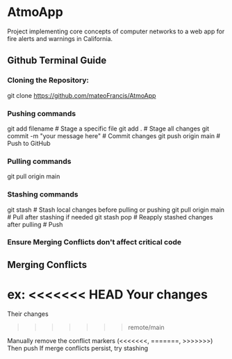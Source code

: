 # AtmoApp
Project implementing core concepts of computer networks to a web app for fire alerts and warnings in California.

## Github Terminal Guide

### Cloning the Repository:
git clone https://github.com/mateoFrancis/AtmoApp

### Pushing commands
git add filename       # Stage a specific file
git add .             # Stage all changes
git commit -m "your message here" # Commit changes
git push origin main  # Push to GitHub

### Pulling commands
git pull origin main

### Stashing commands 
git stash              # Stash local changes before pulling or pushing
git pull origin main   # Pull after stashing if needed
git stash pop          # Reapply stashed changes after pulling
                       # Push
### Ensure Merging Conflicts don't affect critical code
## Merging Conflicts
ex:
<<<<<<< HEAD
Your changes
=======
Their changes
>>>>>>> remote/main

Manually remove the conflict markers (<<<<<<<, =======, >>>>>>>)
Then push
If merge conflicts persist, try stashing


